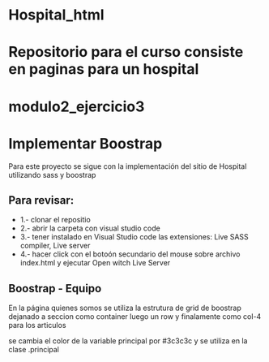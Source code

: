 # Hospital_html
Repositorio para el curso consiste en paginas para un hospital
=======
# modulo2_ejercicio3
<h1>Implementar Boostrap</h1>
<p>Para este proyecto se sigue con la implementación del sitio de Hospital utilizando sass y boostrap</p>

<h2>Para revisar:</h2>
<ul>
<li>1.- clonar el repositio</li>
<li>2.- abrir la carpeta con visual studio code</li>
<li>3.- tener instalado en Visual Studio code las extensiones: Live SASS compiler, Live server</li>
<li>4.- hacer click con el botoón secundario del mouse sobre archivo index.html y ejecutar Open witch Live Server</li>
</ul>

<h2>Boostrap - Equipo</h2>
<p>En la página quienes somos se utiliza la estrutura de grid de boostrap dejanado a seccion como container luego un row y finalamente como col-4 para los articulos</p>

se cambia el color de la variable principal por #3c3c3c y se utiliza en la clase .principal
